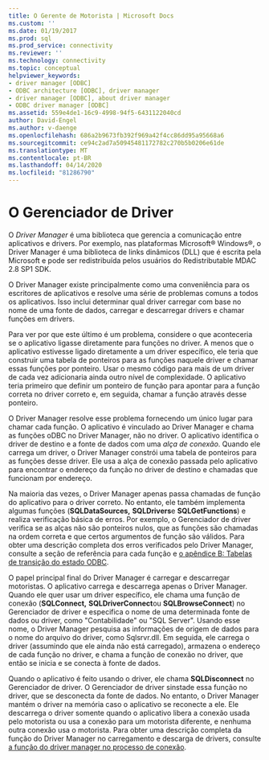 ```yaml
---
title: O Gerente de Motorista | Microsoft Docs
ms.custom: ''
ms.date: 01/19/2017
ms.prod: sql
ms.prod_service: connectivity
ms.reviewer: ''
ms.technology: connectivity
ms.topic: conceptual
helpviewer_keywords:
- driver manager [ODBC]
- ODBC architecture [ODBC], driver manager
- driver manager [ODBC], about driver manager
- ODBC driver manager [ODBC]
ms.assetid: 559e4de1-16c9-4998-94f5-6431122040cd
author: David-Engel
ms.author: v-daenge
ms.openlocfilehash: 686a2b9673fb392f969a42f4cc86dd95a95668a6
ms.sourcegitcommit: ce94c2ad7a50945481172782c270b5b0206e61de
ms.translationtype: MT
ms.contentlocale: pt-BR
ms.lasthandoff: 04/14/2020
ms.locfileid: "81286790"
---
```

# <a name="the-driver-manager"></a>O Gerenciador de Driver
O *Driver Manager* é uma biblioteca que gerencia a comunicação entre aplicativos e drivers. Por exemplo, nas plataformas Microsoft® Windows®, o Driver Manager é uma biblioteca de links dinâmicos (DLL) que é escrita pela Microsoft e pode ser redistribuída pelos usuários do Redistributable MDAC 2.8 SP1 SDK.  
  
 O Driver Manager existe principalmente como uma conveniência para os escritores de aplicativos e resolve uma série de problemas comuns a todos os aplicativos. Isso inclui determinar qual driver carregar com base no nome de uma fonte de dados, carregar e descarregar drivers e chamar funções em drivers.  
  
 Para ver por que este último é um problema, considere o que aconteceria se o aplicativo ligasse diretamente para funções no driver. A menos que o aplicativo estivesse ligado diretamente a um driver específico, ele teria que construir uma tabela de ponteiros para as funções naquele driver e chamar essas funções por ponteiro. Usar o mesmo código para mais de um driver de cada vez adicionaria ainda outro nível de complexidade. O aplicativo teria primeiro que definir um ponteiro de função para apontar para a função correta no driver correto e, em seguida, chamar a função através desse ponteiro.  
  
 O Driver Manager resolve esse problema fornecendo um único lugar para chamar cada função. O aplicativo é vinculado ao Driver Manager e chama as funções oDBC no Driver Manager, não no driver. O aplicativo identifica o driver de destino e a fonte de dados com uma *alça de conexão*. Quando ele carrega um driver, o Driver Manager constrói uma tabela de ponteiros para as funções desse driver. Ele usa a alça de conexão passada pelo aplicativo para encontrar o endereço da função no driver de destino e chamadas que funcionam por endereço.  
  
 Na maioria das vezes, o Driver Manager apenas passa chamadas de função do aplicativo para o driver correto. No entanto, ele também implementa algumas funções (**SQLDataSources,** **SQLDrivers**e **SQLGetFunctions**) e realiza verificação básica de erros. Por exemplo, o Gerenciador de driver verifica se as alças não são ponteiros nulos, que as funções são chamadas na ordem correta e que certos argumentos de função são válidos. Para obter uma descrição completa dos erros verificados pelo Driver Manager, consulte a seção de referência para cada função e [o apêndice B: Tabelas de transição do estado ODBC](../../odbc/reference/appendixes/appendix-b-odbc-state-transition-tables.md).  
  
 O papel principal final do Driver Manager é carregar e descarregar motoristas. O aplicativo carrega e descarrega apenas o Driver Manager. Quando ele quer usar um driver específico, ele chama uma função de conexão (**SQLConnect,** **SQLDriverConnect**ou **SQLBrowseConnect**) no Gerenciador de driver e especifica o nome de uma determinada fonte de dados ou driver, como "Contabilidade" ou "SQL Server". Usando esse nome, o Driver Manager pesquisa as informações de origem de dados para o nome do arquivo do driver, como Sqlsrvr.dll. Em seguida, ele carrega o driver (assumindo que ele ainda não está carregado), armazena o endereço de cada função no driver, e chama a função de conexão no driver, que então se inicia e se conecta à fonte de dados.  
  
 Quando o aplicativo é feito usando o driver, ele chama **SQLDisconnect** no Gerenciador de driver. O Gerenciador de driver sinstade essa função no driver, que se desconecta da fonte de dados. No entanto, o Driver Manager mantém o driver na memória caso o aplicativo se reconecte a ele. Ele descarrega o driver somente quando o aplicativo libera a conexão usada pelo motorista ou usa a conexão para um motorista diferente, e nenhuma outra conexão usa o motorista. Para obter uma descrição completa da função do Driver Manager no carregamento e descarga de drivers, consulte [a função do driver manager no processo de conexão](../../odbc/reference/develop-app/driver-manager-s-role-in-the-connection-process.md).
